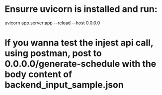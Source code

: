 # Ensurre uvicorn is installed and run:
 uvicorn app.server:app --reload --host 0.0.0.0

# If you wanna test the injest api call, using postman, post to 0.0.0.0/generate-schedule with the body content of backend_input_sample.json
